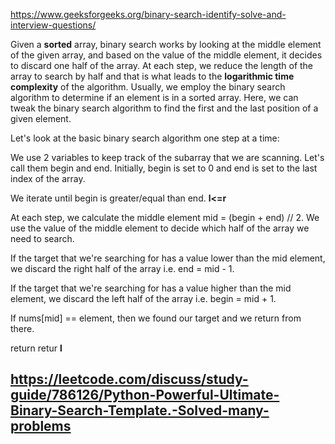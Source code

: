 https://www.geeksforgeeks.org/binary-search-identify-solve-and-interview-questions/

Given a **sorted** array, binary search works by looking at the middle element of the given array, and based on the value of the middle element, it decides to discard one half of the array. At each step, we reduce the length of the array to search by half and that is what leads to the **logarithmic time complexity** of the algorithm. Usually, we employ the binary search algorithm to determine if an element is in a sorted array. Here, we can tweak the binary search algorithm to find the first and the last position of a given element.


Let's look at the basic binary search algorithm one step at a time:


We use 2 variables to keep track of the subarray that we are scanning. Let's call them begin and end. Initially, begin is set to 0 and end is set to the last index of the array.


We iterate until begin is greater/equal than end. **l<=r**


At each step, we calculate the middle element mid = (begin + end) // 2. We use the value of the middle element to decide which half of the array we need to search.


If the target that we're searching for has a value lower than the mid element, we discard the right half of the array i.e. end = mid - 1.


If the target that we're searching for has a value higher than the mid element, we discard the left half of the array i.e. begin = mid + 1.


If nums[mid] == element, then we found our target and we return from there.


return retur **l**


## https://leetcode.com/discuss/study-guide/786126/Python-Powerful-Ultimate-Binary-Search-Template.-Solved-many-problems
